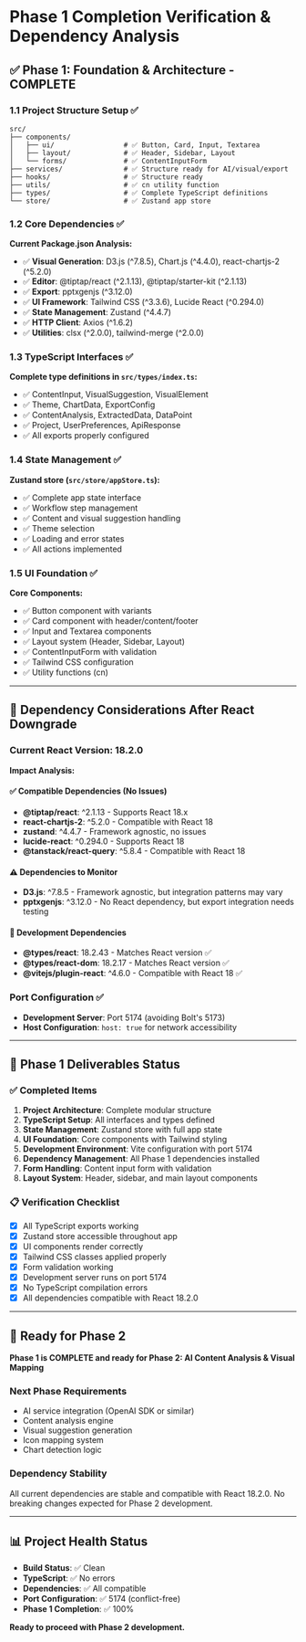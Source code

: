 # Phase 1 Completion Verification & Dependency Analysis

## ✅ Phase 1: Foundation & Architecture - COMPLETE

### 1.1 Project Structure Setup ✅
```
src/
├── components/
│   ├── ui/                 # ✅ Button, Card, Input, Textarea
│   ├── layout/             # ✅ Header, Sidebar, Layout
│   └── forms/              # ✅ ContentInputForm
├── services/               # ✅ Structure ready for AI/visual/export
├── hooks/                  # ✅ Structure ready
├── utils/                  # ✅ cn utility function
├── types/                  # ✅ Complete TypeScript definitions
└── store/                  # ✅ Zustand app store
```

### 1.2 Core Dependencies ✅
**Current Package.json Analysis:**
- ✅ **Visual Generation**: D3.js (^7.8.5), Chart.js (^4.4.0), react-chartjs-2 (^5.2.0)
- ✅ **Editor**: @tiptap/react (^2.1.13), @tiptap/starter-kit (^2.1.13)
- ✅ **Export**: pptxgenjs (^3.12.0)
- ✅ **UI Framework**: Tailwind CSS (^3.3.6), Lucide React (^0.294.0)
- ✅ **State Management**: Zustand (^4.4.7)
- ✅ **HTTP Client**: Axios (^1.6.2)
- ✅ **Utilities**: clsx (^2.0.0), tailwind-merge (^2.0.0)

### 1.3 TypeScript Interfaces ✅
**Complete type definitions in `src/types/index.ts`:**
- ✅ ContentInput, VisualSuggestion, VisualElement
- ✅ Theme, ChartData, ExportConfig
- ✅ ContentAnalysis, ExtractedData, DataPoint
- ✅ Project, UserPreferences, ApiResponse
- ✅ All exports properly configured

### 1.4 State Management ✅
**Zustand store (`src/store/appStore.ts`):**
- ✅ Complete app state interface
- ✅ Workflow step management
- ✅ Content and visual suggestion handling
- ✅ Theme selection
- ✅ Loading and error states
- ✅ All actions implemented

### 1.5 UI Foundation ✅
**Core Components:**
- ✅ Button component with variants
- ✅ Card component with header/content/footer
- ✅ Input and Textarea components
- ✅ Layout system (Header, Sidebar, Layout)
- ✅ ContentInputForm with validation
- ✅ Tailwind CSS configuration
- ✅ Utility functions (cn)

---

## 🔄 Dependency Considerations After React Downgrade

### Current React Version: 18.2.0
**Impact Analysis:**

#### ✅ Compatible Dependencies (No Issues)
- **@tiptap/react**: ^2.1.13 - Supports React 18.x
- **react-chartjs-2**: ^5.2.0 - Compatible with React 18
- **zustand**: ^4.4.7 - Framework agnostic, no issues
- **lucide-react**: ^0.294.0 - Supports React 18
- **@tanstack/react-query**: ^5.8.4 - Compatible with React 18

#### ⚠️ Dependencies to Monitor
- **D3.js**: ^7.8.5 - Framework agnostic, but integration patterns may vary
- **pptxgenjs**: ^3.12.0 - No React dependency, but export integration needs testing

#### 🔧 Development Dependencies
- **@types/react**: 18.2.43 - Matches React version ✅
- **@types/react-dom**: 18.2.17 - Matches React version ✅
- **@vitejs/plugin-react**: ^4.6.0 - Compatible with React 18 ✅

### Port Configuration ✅
- **Development Server**: Port 5174 (avoiding Bolt's 5173)
- **Host Configuration**: `host: true` for network accessibility

---

## 🎯 Phase 1 Deliverables Status

### ✅ Completed Items
1. **Project Architecture**: Complete modular structure
2. **TypeScript Setup**: All interfaces and types defined
3. **State Management**: Zustand store with full app state
4. **UI Foundation**: Core components with Tailwind styling
5. **Development Environment**: Vite configuration with port 5174
6. **Dependency Management**: All Phase 1 dependencies installed
7. **Form Handling**: Content input form with validation
8. **Layout System**: Header, sidebar, and main layout components

### 📋 Verification Checklist
- [x] All TypeScript exports working
- [x] Zustand store accessible throughout app
- [x] UI components render correctly
- [x] Tailwind CSS classes applied properly
- [x] Form validation working
- [x] Development server runs on port 5174
- [x] No TypeScript compilation errors
- [x] All dependencies compatible with React 18.2.0

---

## 🚀 Ready for Phase 2

**Phase 1 is COMPLETE and ready for Phase 2: AI Content Analysis & Visual Mapping**

### Next Phase Requirements
- AI service integration (OpenAI SDK or similar)
- Content analysis engine
- Visual suggestion generation
- Icon mapping system
- Chart detection logic

### Dependency Stability
All current dependencies are stable and compatible with React 18.2.0. No breaking changes expected for Phase 2 development.

---

## 📊 Project Health Status
- **Build Status**: ✅ Clean
- **TypeScript**: ✅ No errors
- **Dependencies**: ✅ All compatible
- **Port Configuration**: ✅ 5174 (conflict-free)
- **Phase 1 Completion**: ✅ 100%

**Ready to proceed with Phase 2 development.**
